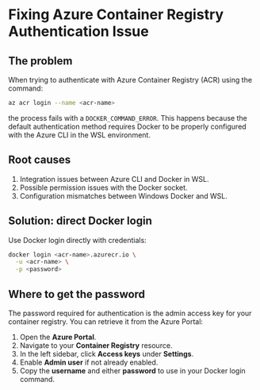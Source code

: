 # Fixing Azure Container Registry Authentication Issue

## The problem

When trying to authenticate with Azure Container Registry (ACR) using the command:

```bash
az acr login --name <acr-name>
```  

the process fails with a `DOCKER_COMMAND_ERROR`. This happens because the default authentication method requires Docker to be properly configured with the Azure CLI in the WSL environment.

## Root causes

1. Integration issues between Azure CLI and Docker in WSL.
2. Possible permission issues with the Docker socket.
3. Configuration mismatches between Windows Docker and WSL.

## Solution: direct Docker login

Use Docker login directly with credentials:

```bash
docker login <acr-name>.azurecr.io \
  -u <acr-name> \
  -p <password>
```  

## Where to get the password

The password required for authentication is the admin access key for your container registry. You can retrieve it from the Azure Portal:

1. Open the **Azure Portal**.
2. Navigate to your **Container Registry** resource.
3. In the left sidebar, click **Access keys** under **Settings**.
4. Enable **Admin user** if not already enabled.
5. Copy the **username** and either **password** to use in your Docker login command.
